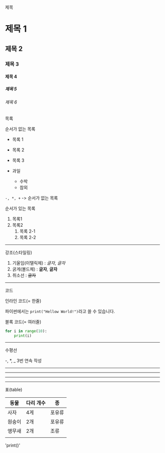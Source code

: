 제목 

# 제목 1

## 제목 2

### 제목 3

#### 제목 4

##### 제목 5

###### 제목 6



목록

순서가 없는 목록

- 목록 1
- 목록 2
- 목록 3

- 과일
  - 수박
  - 참외

`-, *, +` -> 순서가 없는 목록



순서가 있는 목록

1. 목록1
2. 목록2
   1. 목록 2-1
   2. 목록 2-2

---

강조(스타일링)

1. 기울임(이탤릭체) : *글자*,  _글자_
2. 굵게(볼드체) : **글자**, __글자__
3. 취소선 : ~~글자~~

---

코드 

인라인 코드(= 한줄)

파이썬에서는 `print("Hellow World!")`라고 쓸 수 있습니다.



블록 코드(= 여러줄)

```python
for i in range(10):
	print(i)
```

---

수평선

-, *, _ 3번 연속 작성

---

***

___



----

표(table)

| 동물   | 다리 개수 | 종     |
| ------ | --------- | ------ |
| 사자   | 4게       | 포유류 |
| 원숭이 | 2개       | 포유류 |
| 앵무새 | 2개       | 조류   |
|        |           |        |



\'print()\'